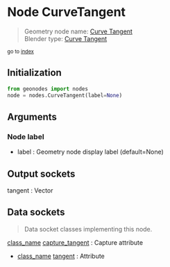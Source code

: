 
# Node CurveTangent

> Geometry node name: [Curve Tangent](https://docs.blender.org/manual/en/latest/modeling/geometry_nodes/material/curve_tangent.html)<br>
  Blender type: [Curve Tangent](https://docs.blender.org/api/current/bpy.types.GeometryNodeInputTangent.html)
  
<sub>go to [index](/docs/index.md)</sub>

## Initialization

```python
from geonodes import nodes
node = nodes.CurveTangent(label=None)
```



## Arguments


### Node label

- label : Geometry node display label (default=None)

## Output sockets

tangent : Vector

## Data sockets

> Data socket classes implementing this node.
  
[class_name](docs/sockets/Spline.md) [capture_tangent](docs/sockets/Spline.md#capture_tangent) : Capture attribute
- [class_name](docs/sockets/Spline.md) [tangent](docs/sockets/Spline.md#tangent) : Attribute
  

